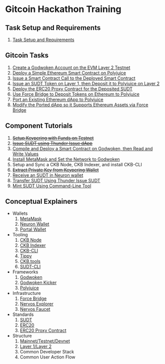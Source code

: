 # Gitcoin Hackathon Training

## Task Setup and Requirements

1. [Task Setup and Requirements](src/task-setup-and-requirements/task-setup-and-requirements.md)

## Gitcoin Tasks

1. [Create a Godwoken Account on the EVM Layer 2 Testnet](src/tasks/1.create.godwoken.account.md)
2. [Deploy a Simple Ethereum Smart Contract on Polyjuice](src/tasks/2.deploy.eth.contract.md)
3. [Issue a Smart Contract Call to the Deployed Smart Contract](src/tasks/3.issue.contract.call.md)
4. [Issue an SUDT Token on Layer 1, then Deposit it to Polyjuice on Layer 2](src/tasks/4.issue.sudt.deposit.md)
5. [Deploy the ERC20 Proxy Contract for the Deposited SUDT](src/tasks/5.deploy.erc20.proxy.contract.md)
6. [Use Force Bridge to Deposit Tokens on Ethereum to Polyjuice](src/tasks/6.use.force.bridge.to.deposit.md)
7. [Port an Existing Ethereum dApp to Polyjuice](src/tasks/7.port.eth.dapp.md)
8. [Modify the Ported dApp so it Supports Ethereum Assets via Force Bridge](src/tasks/8.modify.dapp.support.force.bridge.md)

## Component Tutorials

1. ~~[Setup Keypering with Funds on Testnet](src/component-tutorials/1.setup.keypering.with.funds.md)~~
2. ~~[Issue SUDT using Thunder Issue dApp](src/component-tutorials/2.issue.sudt.thunder.md)~~
3. [Compile and Deploy a Smart Contract on Godwoken, then Read and Write Values](src/component-tutorials/3.compile.deploy.smart.contract.md)
4. [Install MetaMask and Set the Network to Godwoken](src/component-tutorials/4.setup.metamask.md)
5. Setup and Sync a CKB Node, CKB Indexer, and install CKB-CLI
6. ~~[Extract Private Key from Keypering Wallet](src/component-tutorials/6.keypering.extract.private.key.md)~~
7. [Receive an SUDT in Neuron wallet](src/component-tutorials/7.receive.sudt.in.neuron.md)
8. [Transfer SUDT Using Thunder Issue SUDT](src/component-tutorials/8.transfer.sudt.thunder.md)
9. [Mint SUDT Using Command-Line Tool](src/component-tutorials/9.issue.sudt.cli.md)

## Conceptual Explainers

- Wallets
	1. [MetaMask](src/conceptual-explainers/wallets.md#metamask)
	2. [Neuron Wallet](src/conceptual-explainers/wallets.md#neuron-wallet)
	2. [Portal Wallet](src/conceptual-explainers/wallets.md#portal-wallet)
- Tooling
	1. [CKB Node](src/conceptual-explainers/tooling.md#ckb-node)
	2. [CKB Indexer](src/conceptual-explainers/tooling.md#ckb-indexer)
	3. [CKB-CLI](src/conceptual-explainers/tooling.md#ckb-cli)
	4. [Tippy](src/conceptual-explainers/tooling.md#tippy)
	5. [CKB.tools](src/conceptual-explainers/tooling.md#ckbtools)
	6. [SUDT-CLI](src/conceptual-explainers/tooling.md#sudt-cli)
- Frameworks
	1. [Godwoken](src/conceptual-explainers/frameworks.md#godwoken)
	2. [Godwoken Kicker](src/conceptual-explainers/frameworks.md#godwoken-kicker)
	3. [Polyjuice](src/conceptual-explainers/frameworks.md#polyjuice)
- Infrastructure
	1. [Force Bridge](src/conceptual-explainers/infrastructure.md#force-bridge)
	2. [Nervos Explorer](src/conceptual-explainers/infrastructure.md#nervos-explorer)
	3. [Nervos Faucet](src/conceptual-explainers/infrastructure.md#nervos-faucet)
- Standards
	1. [SUDT](src/conceptual-explainers/standards.md#sudt)
	2. [ERC20](src/conceptual-explainers/standards.md#erc20)
	3. [ERC20 Proxy Contract](src/conceptual-explainers/standards.md#erc20-proxy-contract)
- Structure
	1. [Mainnet/Testnet/Devnet](src/conceptual-explainers/structure.md#mainnet--testnet--devnet)
	2. [Layer 1/Layer 2](src/conceptual-explainers/structure.md#layer-1--layer-2)
	3. Common Developer Stack
	4. Common User Action Flow
